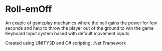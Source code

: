 # Roll-emOff
An exaple of gameplay mechanics where the ball gains the power for few seconds and help to throw the player out of the ground to win the game
Keyboard Input system based with default movement inputs

Created using UNITY3D and C# scripting, .Net Framework
